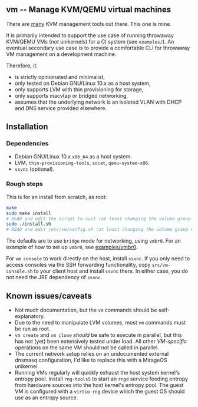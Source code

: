 ## vm -- Manage KVM/QEMU virtual machines

There are [many](https://www.linux-kvm.org/page/Management_Tools) KVM
management tools out there. This one is mine.

It is primarily intended to support the use case of running throwaway KVM/QEMU
VMs (_not_ unikernels) for a CI system (see `examples/`). An eventual secondary
use case is to provide a comfortable CLI for throwaway VM management on a
development machine.

Therefore, it:

- is strictly opinionated and minimalist,
- only tested on Debian GNU/Linux 10.x as a host system,
- only supports LVM with thin provisioning for storage,
- only supports macvtap or bridged networking,
- assumes that the underlying network is an isolated VLAN with DHCP and DNS
  service provided elsewhere.

## Installation

### Dependencies

- Debian GNU/Linux 10.x `x86_64` as a host system.
- LVM, `thin-provisioning-tools`, `socat`, `qemu-system-x86`.
- `ssvnc` (optional).

### Rough steps

This is for an install from scratch, as root:

```sh
make
sudo make install
# READ and edit the script to suit (at least changing the volume group name)
sudo ./install.sh
# READ and edit /etc/vm/config.sh (at least changing the volume group name)
```

The defaults are to use `bridge` mode for networking, using `vmbr0`. For an
example of how to set up `vmbr0`, see [examples/vmbr0](examples/vmbr0).

For `vm console` to work directly on the host, install `ssvnc`.  If you
only need to access consoles via the SSH forwarding functionality, copy
`src/vm-console.sh` to your client host and install `ssvnc` there. In
either case, you do not need the JRE dependency of `ssvnc`.

## Known issues/caveats

- Not much documentation, but the `vm` commands should be self-explanatory.
- Due to the need to manipulate LVM volumes, most `vm` commands must be run as
  root.
- `vm create` and `vm clone` _should_ be safe to execute in parallel, but this
  has not (yet) been extensively tested under load. All other _VM-specific_
  operations on the same VM should not be called in parallel.
- The current network setup relies on an undocumented external dnsmasq
  configuration, I'd like to replace this with a MirageOS unikernel.
- Running VMs regularly will quickly exhaust the host system kernel's entropy
  pool.  Install `rng-tools5` to start an `rngd` service feeding entropy from
  hardware sources into the host kernel's entropy pool. The guest VM is
  configured with a `virtio-rng` device which the guest OS should use as an
  entropy source.
